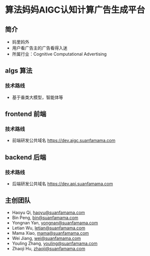 # 算法妈妈AIGC认知计算广告生成平台
## 简介
* 妈里妈外
* 用户看广告主的广告看得入迷
* 所属行业：Cognitive Computational Advertising

## algs 算法
### 技术路线
* 基于垂类大模型，智能体等

## frontend 前端
### 技术路线
* 前端研发公共域名 https://dev.aigc.suanfamama.com

## backend 后端
### 技术路线
* 后端研发公共域名 https://dev.api.suanfamama.com

## 主创团队
* Haoyu Qi, haoyu@suanfamama.com
* Bin Peng, bin@suanfamama.com
* Yongnan Yan, yongnan@suanfamama.com
* Letian Wu, letian@suanfamama.com
* Mama Xiao, mama@suanfamama.com
* Wei Jiang, wei@suanfamama.com
* Youling Zhang, youling@suanfamama.com
* Zhaoji Hu, zhaoji@suanfamama.com
